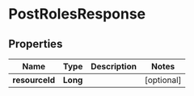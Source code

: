 # PostRolesResponse

## Properties
Name | Type | Description | Notes
------------ | ------------- | ------------- | -------------
**resourceId** | **Long** |  |  [optional]

